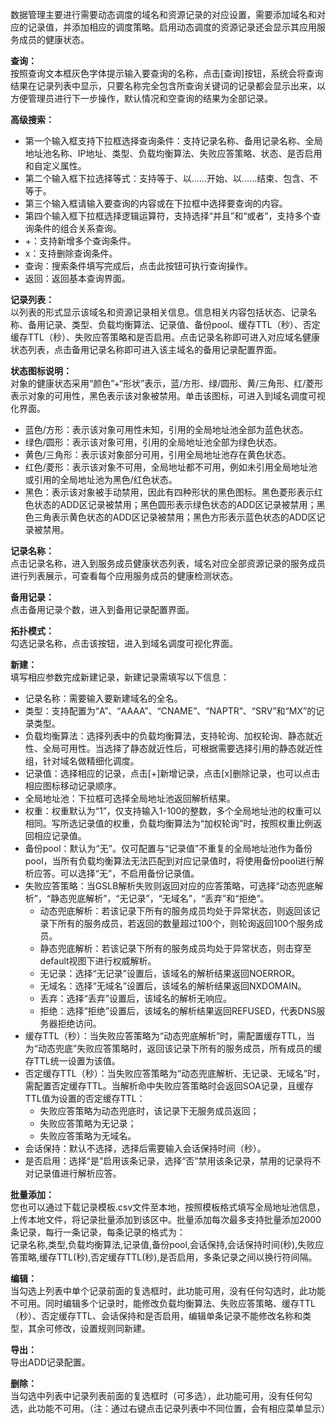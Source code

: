 数据管理主要进行需要动态调度的域名和资源记录的对应设置，需要添加域名和对应的记录值，并添加相应的调度策略。启用动态调度的资源记录还会显示其应用服务成员的健康状态。

**查询：**  
按照查询文本框灰色字体提示输入要查询的名称，点击[查询]按钮，系统会将查询结果在记录列表中显示，只要名称完全包含所查询关键词的记录都会显示出来，以方便管理员进行下一步操作，默认情况和空查询的结果为全部记录。

**高级搜索：**  
- 第一个输入框支持下拉框选择查询条件：支持记录名称、备用记录名称、全局地址池名称、IP地址、类型、负载均衡算法、失败应答策略、状态、是否启用和自定义属性。  
- 第二个输入框下拉选择等式：支持等于、以......开始、以......结束、包含、不等于。  
- 第三个输入框请输入要查询的内容或在下拉框中选择要查询的内容。  
- 第四个输入框下拉框选择逻辑运算符，支持选择“并且”和“或者”，支持多个查询条件的组合关系查询。  
- +：支持新增多个查询条件。  
- x：支持删除查询条件。  
- 查询：搜索条件填写完成后，点击此按钮可执行查询操作。  
- 返回：返回基本查询界面。

**记录列表：**  
以列表的形式显示该域名和资源记录相关信息。信息相关内容包括状态、记录名称、备用记录、类型、负载均衡算法、记录值、备份pool、缓存TTL（秒）、否定缓存TTL（秒）、失败应答策略和是否启用。点击记录名称即可进入对应域名健康状态列表，点击备用记录名称即可进入该主域名的备用记录配置界面。

**状态图标说明：**  
对象的健康状态采用“颜色”+“形状”表示，蓝/方形、绿/圆形、黄/三角形、红/菱形表示对象的可用性，黑色表示该对象被禁用。单击该图标，可进入到域名调度可视化界面。  
- 蓝色/方形：表示该对象可用性未知，引用的全局地址池全部为蓝色状态。  
- 绿色/圆形：表示该对象可用，引用的全局地址池全部为绿色状态。  
- 黄色/三角形：表示该对象部分可用，引用全局地址池存在黄色状态。  
- 红色/菱形：表示该对象不可用，全局地址都不可用，例如未引用全局地址池或引用的全局地址池为黑色/红色状态。  
- 黑色：表示该对象被手动禁用，因此有四种形状的黑色图标。黑色菱形表示红色状态的ADD区记录被禁用；黑色圆形表示绿色状态的ADD区记录被禁用；黑色三角表示黄色状态的ADD区记录被禁用；黑色方形表示蓝色状态的ADD区记录被禁用。

**记录名称：**  
点击记录名称，进入到服务成员健康状态列表，域名对应全部资源记录的服务成员进行列表展示，可查看每个应用服务成员的健康检测状态。

**备用记录：**  
点击备用记录个数，进入到备用记录配置界面。

**拓扑模式：**  
勾选记录名称，点击该按钮，进入到域名调度可视化界面。

**新建：**  
填写相应参数完成新建记录，新建记录需填写以下信息：  
- 记录名称：需要输入要新建域名的全名。  
- 类型：支持配置为“A”、“AAAA”、“CNAME”、“NAPTR”、“SRV”和“MX”的记录类型。  
- 负载均衡算法：选择列表中的负载均衡算法，支持轮询、加权轮询、静态就近性、全局可用性。当选择了静态就近性后，可根据需要选择引用的静态就近性组，针对域名做精细化调度。  
- 记录值：选择相应的记录，点击[+]新增记录，点击[x]删除记录，也可以点击相应图标移动记录顺序。  
- 全局地址池：下拉框可选择全局地址池返回解析结果。  
- 权重：权重默认为“1”，仅支持输入1-100的整数，多个全局地址池的权重可以相同。写所选记录值的权重，负载均衡算法为“加权轮询”时，按照权重比例返回相应记录值。  
- 备份pool：默认为“无”。仅可配置与“记录值”不重复的全局地址池作为备份pool，当所有负载均衡算法无法匹配到对应记录值时，将使用备份pool进行解析应答。可以选择“无”，不启用备份记录值。  
- 失败应答策略：当GSLB解析失败则返回对应的应答策略，可选择“动态兜底解析”，“静态兜底解析”，“无记录”，“无域名”，“丢弃”和“拒绝”。  
  - 动态兜底解析：若该记录下所有的服务成员均处于异常状态，则返回该记录下所有的服务成员，若返回的数量超过100个，则轮询返回100个服务成员。  
  - 静态兜底解析：若该记录下所有的服务成员均处于异常状态，则击穿至default视图下进行权威解析。  
  - 无记录：选择“无记录”设置后，该域名的解析结果返回NOERROR。  
  - 无域名：选择“无域名”设置后，该域名的解析结果返回NXDOMAIN。  
  - 丢弃：选择“丢弃”设置后，该域名的解析无响应。  
  - 拒绝：选择“拒绝”设置后，该域名的解析结果返回REFUSED，代表DNS服务器拒绝访问。  
- 缓存TTL（秒）：当失败应答策略为“动态兜底解析”时，需配置缓存TTL，当为“动态兜底”失败应答策略时，返回该记录下所有的服务成员，所有成员的缓存TTL统一设置为该值。  
- 否定缓存TTL（秒）：当失败应答策略为“动态兜底解析、无记录、无域名”时，需配置否定缓存TTL。当解析命中失败应答策略时会返回SOA记录，且缓存TTL值为设置的否定缓存TTL：  
  - 失败应答策略为动态兜底时，该记录下无服务成员返回；  
  - 失败应答策略为无记录；  
  - 失败应答策略为无域名。  
- 会话保持：默认不选择，选择后需要输入会话保持时间（秒）。  
- 是否启用：选择“是”启用该条记录，选择“否”禁用该条记录，禁用的记录将不对记录值进行解析应答。

**批量添加：**  
您也可以通过下载记录模板.csv文件至本地，按照模板格式填写全局地址池信息，上传本地文件，将记录批量添加到该区中。批量添加每次最多支持批量添加2000条记录，每行一条记录，每条记录的格式为：  
记录名称,类型,负载均衡算法,记录值,备份pool,会话保持,会话保持时间(秒),失败应答策略,缓存TTL(秒),否定缓存TTL(秒),是否启用，多条记录之间以换行符间隔。

**编辑：**  
当勾选上列表中单个记录前面的复选框时，此功能可用，没有任何勾选时，此功能不可用。同时编辑多个记录时，能修改负载均衡算法、失败应答策略、缓存TTL（秒）、否定缓存TTL、会话保持和是否启用，编辑单条记录不能修改名称和类型，其余可修改，设置规则同新建。

**导出：**  
导出ADD记录配置。

**删除：**  
当勾选中列表中记录列表前面的复选框时（可多选），此功能可用，没有任何勾选，此功能不可用。（注：通过右键点击记录列表中不同位置，会有相应菜单显示）
